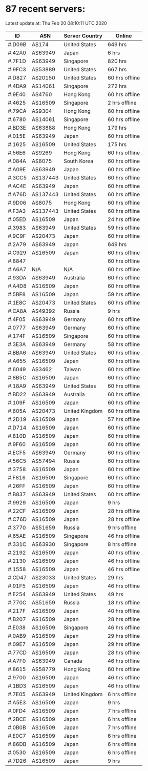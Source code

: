 # 87 recent servers:

Latest update at: Thu Feb 20 08:10:11 UTC 2020

| ID | ASN | Server Country | Online |
| -- | --- | -------------- | ------ |
| #.D09B | AS174 | United States | 649 hrs |
| #.42A0 | AS63949 | Japan | 6 hrs |
| #.7F1D | AS63949 | Singapore | 820 hrs |
| #.9FC3 | AS53889 | United States | 667 hrs |
| #.D827 | AS20150 | United States | 60 hrs offline |
| #.4DA9 | AS14061 | Singapore | 272 hrs |
| #.9E40 | AS4760 | Hong Kong | 60 hrs offline |
| #.4625 | AS16509 | Singapore | 2 hrs offline |
| #.79CA | AS9304 | Hong Kong | 60 hrs offline |
| #.6780 | AS14061 | Singapore | 60 hrs offline |
| #.BD3E | AS63888 | Hong Kong | 179 hrs |
| #.015E | AS63949 | Japan | 60 hrs offline |
| #.1625 | AS16509 | United States | 175 hrs |
| #.56E6 | AS9269 | Hong Kong | 60 hrs offline |
| #.084A | AS8075 | South Korea | 60 hrs offline |
| #.A09E | AS63949 | Japan | 60 hrs offline |
| #.3CC5 | AS137443 | United States | 60 hrs offline |
| #.AC4E | AS63949 | Japan | 60 hrs offline |
| #.A76D | AS137443 | United States | 60 hrs offline |
| #.9D06 | AS8075 | Hong Kong | 60 hrs offline |
| #.F3A3 | AS137443 | United States | 60 hrs offline |
| #.05ED | AS16509 | Japan | 24 hrs offline |
| #.3983 | AS63949 | United States | 59 hrs offline |
| #.9C9F | AS20473 | Japan | 60 hrs offline |
| #.2A79 | AS63949 | Japan | 649 hrs |
| #.C929 | AS16509 | Japan | 60 hrs offline |
| #.8847 |  |  | 60 hrs offline |
| #.A6A7 | N/A | N/A | 60 hrs offline |
| #.93DA | AS63949 | Australia | 60 hrs offline |
| #.A4D8 | AS16509 | Japan | 60 hrs offline |
| #.5BF8 | AS16509 | Japan | 59 hrs offline |
| #.1E8C | AS20473 | United States | 60 hrs offline |
| #.CA8A | AS49392 | Russia | 9 hrs |
| #.4F05 | AS63949 | Germany | 60 hrs offline |
| #.0777 | AS63949 | Germany | 60 hrs offline |
| #.174F | AS16509 | Singapore | 60 hrs offline |
| #.3E3A | AS63949 | Germany | 58 hrs offline |
| #.BBA6 | AS63949 | United States | 60 hrs offline |
| #.A655 | AS16509 | Japan | 60 hrs offline |
| #.6049 | AS3462 | Taiwan | 60 hrs offline |
| #.8B5C | AS16509 | Japan | 60 hrs offline |
| #.18A9 | AS63949 | United States | 60 hrs offline |
| #.BD22 | AS63949 | Australia | 60 hrs offline |
| #.109F | AS16509 | Japan | 60 hrs offline |
| #.605A | AS20473 | United Kingdom | 60 hrs offline |
| #.2D19 | AS16509 | Japan | 57 hrs offline |
| #.D714 | AS16509 | Japan | 60 hrs offline |
| #.810D | AS16509 | Japan | 60 hrs offline |
| #.9F60 | AS16509 | Japan | 60 hrs offline |
| #.ECF5 | AS63949 | Germany | 60 hrs offline |
| #.56C5 | AS57494 | Russia | 60 hrs offline |
| #.3758 | AS16509 | Japan | 60 hrs offline |
| #.F816 | AS16509 | Singapore | 60 hrs offline |
| #.26FF | AS16509 | Japan | 60 hrs offline |
| #.B837 | AS63949 | United States | 60 hrs offline |
| #.9929 | AS16509 | Japan | 9 hrs |
| #.22CF | AS16509 | Japan | 28 hrs offline |
| #.C76D | AS16509 | Japan | 28 hrs offline |
| #.3770 | AS51659 | Russia | 9 hrs offline |
| #.65AE | AS16509 | Singapore | 46 hrs offline |
| #.331C | AS63930 | Singapore | 8 hrs offline |
| #.2192 | AS16509 | Japan | 40 hrs offline |
| #.2130 | AS16509 | Japan | 46 hrs offline |
| #.1558 | AS16509 | Japan | 46 hrs offline |
| #.CD47 | AS23033 | United States | 29 hrs |
| #.91F5 | AS16509 | Japan | 46 hrs offline |
| #.E254 | AS63949 | United States | 49 hrs |
| #.770C | AS51659 | Russia | 18 hrs offline |
| #.217F | AS16509 | Japan | 40 hrs offline |
| #.B207 | AS16509 | Japan | 28 hrs offline |
| #.E038 | AS16509 | Singapore | 46 hrs offline |
| #.0AB9 | AS16509 | Japan | 29 hrs offline |
| #.09E7 | AS16509 | Japan | 29 hrs offline |
| #.77CD | AS16509 | Japan | 28 hrs offline |
| #.A7F0 | AS63949 | Canada | 46 hrs offline |
| #.8615 | AS58779 | Hong Kong | 60 hrs offline |
| #.9700 | AS16509 | Japan | 46 hrs offline |
| #.1BD3 | AS16509 | Japan | 46 hrs offline |
| #.7E05 | AS63949 | United Kingdom | 6 hrs offline |
| #.A5E3 | AS16509 | Japan | 9 hrs |
| #.0FD4 | AS16509 | Japan | 7 hrs offline |
| #.2BCE | AS16509 | Japan | 6 hrs offline |
| #.0B0B | AS16509 | Japan | 7 hrs offline |
| #.E0C7 | AS16509 | Japan | 6 hrs offline |
| #.86DB | AS16509 | Japan | 6 hrs offline |
| #.0530 | AS16509 | Japan | 6 hrs offline |
| #.7D26 | AS16509 | Japan | 9 hrs |

